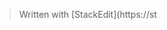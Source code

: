 


> Written with [StackEdit](https://st
<!--stackedit_data:
eyJoaXN0b3J5IjpbMjUyNDk3ODg1LDczMDk5ODExNl19
-->